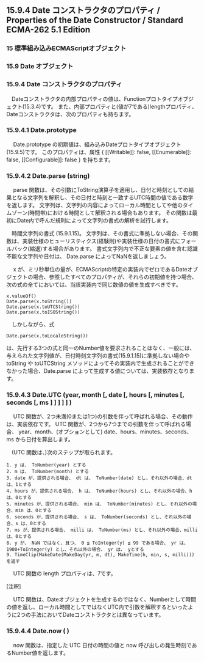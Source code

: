 15.9.4 Date コンストラクタのプロパティ / Properties of the Date Constructor / Standard ECMA-262 5.1 Edition
-----------------------------------------------------------------------------------------------------------

### 15 標準組み込みECMAScriptオブジェクト

### 15.9 Date オブジェクト

### 15.9.4 Date コンストラクタのプロパティ

　Dateコンストラクタの内部プロパティの値は、Functionプロトタイプオブジェクト(15.3.4)です。
また、内部プロパティと(値が7である)lengthプロパティ、Dateコンストラクタは、次のプロパティも持ちます。

### 15.9.4.1 Date.prototype

　 Date.prototype
の初期値は、組み込みDateプロトタイプオブジェクト(15.9.5)です。
このプロパティは、属性 { [[Writable]]: false, [[Enumerable]]: false,
[[Configurable]]: false } を持ちます。

### 15.9.4.2 Date.parse (string)

　 parse
関数は、その引数にToString演算子を適用し、日付と時刻としての結果となる文字列を解釈し、その日付と時刻と一致するUTC時間の値である数字を返します。
文字列は、文字列の内容によってローカル時間としてや他のタイムゾーン(時間帯)における時間として解釈される場合もあります。
その関数は最初にDate内で呼んだ規則によって文字列の書式の解析を試行します。

　時間文字列の書式 (15.9.1.15)。
文字列は、その書式に準拠しない場合、その関数は、実装仕様のヒューリスティクス(経験則)や実装仕様の日付の書式にフォールバック(縮退)する場合があります。
書式文字列内で不正な要素の値を含む認識不能な文字列や日付は、 Date.parse
によってNaNを返しましょう。

　 x
が、ミリ秒単位の量が、ECMAScriptの特定の実装内でゼロであるDateオブジェクトの場合、参照したすべてのプロパティが、それらの初期値を持つ場合、次の式の全てにおいては、当該実装内で同じ数値の値を生成すべきです。

    x.valueOf()
    Date.parse(x.toString())
    Date.parse(x.toUTCString())
    Date.parse(x.toISOString())

　しかしながら、式

    Date.parse(x.toLocaleString())

は、先行する3つの式と同一のNumber値を要求されることはなく、一般には、与えられた文字列値が、日付時刻文字列の書式(15.9.1.15)に準拠しない場合や
toString や toUTCString
メソッドによってその実装内で生成されることができなかった場合、Date.parse
によって生成する値については、実装依存となります。

### 15.9.4.3 Date.UTC (year, month [, date [, hours [, minutes [, seconds [, ms ] ] ] ] ] )

　 UTC
関数が、2つ未満(0または1つ)の引数を伴って呼ばれる場合、その動作は、実装依存です。
UTC 関数が、2つから7つまでの引数を伴って呼ばれる場合、
year、month、(オプションとして) date、hours、minutes、seconds、ms
から日付を算出します。

　(UTC 関数は、)次のステップが取られます。

    1. y は、 ToNumber(year) とする
    2. m は、 ToNumber(month) とする
    3. date が、提供される場合、 dt は、 ToNumber(date) とし、それ以外の場合、dt は、1とする
    4. hours が、提供される場合、 h は、 ToNumber(hours) とし、それ以外の場合、h は、0とする
    5. minutes が、提供される場合、 min は、 ToNumber(minutes) とし、それ以外の場合、min は、0とする
    6. seconds が、提供される場合、 s は、 ToNumber(seconds) とし、それ以外の場合、s は、0とする
    7. ms が、提供される場合、 milli は、 ToNumber(ms) とし、それ以外の場合、milli は、0とする
    8. y が、 NaN ではなく、且つ、 0 ≦ ToInteger(y) ≦ 99 である場合、 yr は、 1900+ToInteger(y) とし、それ以外の場合、 yr は、 yとする
    9. TimeClip(MakeDate(MakeDay(yr, m, dt), MakeTime(h, min, s, milli))) を返す

　 UTC 関数の length プロパティは、7です。

[注釈]

　 UTC
関数は、Dateオブジェクトを生成するのではなく、Numberとして時間の値を返し、ローカル時間としてではなくUTC内で引数を解釈するといったように2つの手法においてDateコンストラクタとは異なっています。

### 15.9.4.4 Date.now ( )

　 now 関数は、指定した UTC 日付の時間の値と now
呼び出しの発生時刻であるNumber値を返します。
